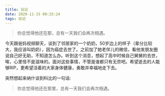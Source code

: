 ```yaml
---
title: 日记
date: 2020-11-15 00:25:24
tags: 日记
---
```

>你总觉得他还在那，总有一天我们会再次相遇。

<!-- more -->

今天跟爸妈视频聊天，谈到了邻居家的一个奶奶，50岁边上的样子（辈分比较大，我应该叫奶奶），因为癌症去世了。之前加了她老伴儿的微信，看他发朋友圈说自己好无助，不知道怎么办。听到这个消息，想起了高中时候自己舅舅的去世，唉，心里怪不是滋味的。面对这些事情，不管是谁都只有无奈吧。希望逝去的人能够RIP，更希望活着的大家身体健康，勇敢并幸福地走下去。

突然想起来纳什谈到科比的一句话:
>你总觉得他还在那里，总有一天我们会再次相遇。
